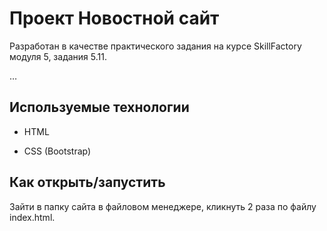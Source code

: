 

# Проект Новостной сайт

Разработан в качестве практического задания на курсе SkillFactory модуля 5, задания 5.11.

…

## Используемые технологии

* HTML

* CSS (Bootstrap)


## Как открыть/запустить

Зайти в папку сайта в файловом менеджере, кликнуть 2 раза по файлу index.html.
